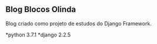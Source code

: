 ## Blog Blocos Olinda

Blog criado como projeto de estudos do Django Framework.

*python 3.7.1
*django 2.2.5

<img scr="/home/isaac/Imagens/BlogFinalizado/navbarJumbotrom.jpg">



